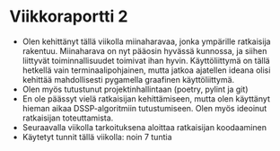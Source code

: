 # Viikkoraportti 2

- Olen kehittänyt tällä viikolla miinaharavaa, jonka ympärille ratkaisija rakentuu. Miinaharava on nyt pääosin hyvässä kunnossa, ja siihen liittyvät toiminnallisuudet toimivat ihan hyvin. Käyttöliittymä on tällä hetkellä
  vain terminaalipohjainen, mutta jatkoa ajatellen ideana olisi kehittää mahdollisesti pygamella graafinen käyttöliittymä.
- Olen myös tutustunut projektinhallintaan (poetry, pylint ja git) 
- En ole päässyt vielä ratkaisijan kehittämiseen, mutta olen käyttänyt hieman aikaa DSSP-algoritmiin tutustumiseen. Olen myös ideoinut ratkaisijan toteuttamista.
- Seuraavalla viikolla tarkoituksena aloittaa ratkaisijan koodaaminen
- Käytetyt tunnit tällä viikolla: noin 7 tuntia
